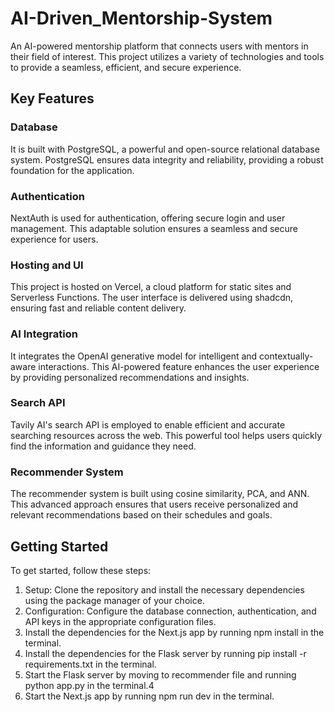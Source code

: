 # AI-Driven_Mentorship-System

An AI-powered mentorship platform that connects users with mentors in their field of interest. This project utilizes a variety of technologies and tools to provide a seamless, efficient, and secure experience.

## Key Features

### Database
It is built with PostgreSQL, a powerful and open-source relational database system. PostgreSQL ensures data integrity and reliability, providing a robust foundation for the application.

### Authentication
NextAuth is used for authentication, offering secure login and user management. This adaptable solution ensures a seamless and secure experience for users.

### Hosting and UI
This project is hosted on Vercel, a cloud platform for static sites and Serverless Functions. The user interface is delivered using shadcdn, ensuring fast and reliable content delivery.

### AI Integration
It integrates the OpenAI generative model for intelligent and contextually-aware interactions. This AI-powered feature enhances the user experience by providing personalized recommendations and insights.

### Search API
Tavily AI's search API is employed to enable efficient and accurate searching resources across the web. This powerful tool helps users quickly find the information and guidance they need.

### Recommender System
The recommender system is built using cosine similarity, PCA, and ANN. This advanced approach ensures that users receive personalized and relevant recommendations based on their schedules and goals.

## Getting Started
To get started, follow these steps:

1. Setup: Clone the repository and install the necessary dependencies using the package manager of your choice.
2. Configuration: Configure the database connection, authentication, and API keys in the appropriate configuration files.
3. Install the dependencies for the Next.js app by running npm install in the terminal.
4. Install the dependencies for the Flask server by running pip install -r requirements.txt in the terminal.
5. Start the Flask server by moving to recommender file and running python app.py in the terminal.4
6. Start the Next.js app by running npm run dev in the terminal.
